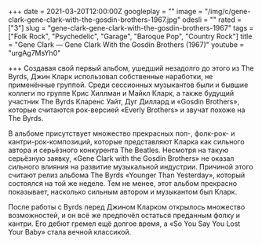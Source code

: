 +++
date = 2021-03-20T12:00:00Z
googleplay = ""
image = "/img/c/gene-clark-gene-clark-with-the-gosdin-brothers-1967.jpg"
odesli = ""
rated = ["3"]
slug = "gene-clark-gene-clark-with-the-gosdin-brothers-1967"
tags = ["Folk Rock", "Psychedelic", "Garage", "Baroque Pop", "Country Rock"]
title = "Gene Clark — Gene Clark With the Gosdin Brothers (1967)"
youtube = "urgAg7MsYh0"

+++
Создавая свой первый альбом, ушедший незадолго до этого из The Byrds, Джин Кларк использовал собственные наработки, не применённые группой. Среди сессионных музыкантов были и бывшие коллеги по группе Крис Хиллман и Майкл Кларк, а также будущий участник The Byrds Кларенс Уайт, Дуг Диллард и «Gosdin Brothers», которые считаются рок-версией «Everly Brothers» и звучат похоже на The Byrds.

В альбоме присутствует множество прекрасных поп-, фолк-рок- и кантри-рок-композиций, которые представляют Кларка как сильного автора и серьёзного конкурента The Beatles. Несмотря на такую серьёзную заявку, «Gene Clark with the Gosdin Brothers» не оказал сильного влияния на развитие музыкальной индустрии. Причиной этого считают релиз альбома The Byrds «Younger Than Yesterday», который состоялся на той же неделе. Тем не менее, этот альбом прекрасно показывает, насколько сильным автором и музыкантом был Кларк.

После работы с Byrds перед Джином Кларком открылось множество возможностей, и он всё же предпочёл остаться преданным фолку и кантри. Его дебют гремел ещё долгое время, а «So You Say You Lost Your Baby» стала вечной классикой.